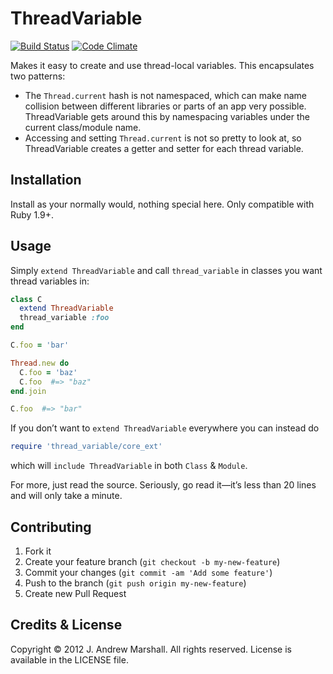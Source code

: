 # ThreadVariable

[![Build Status](https://secure.travis-ci.org/amarshall/thread_variable.png?branch=master)](http://travis-ci.org/amarshall/thread_variable)
[![Code Climate](https://codeclimate.com/github/amarshall/thread_variable/badges)](https://codeclimate.com/github/amarshall/thread_variable)

Makes it easy to create and use thread-local variables. This encapsulates two patterns:

- The `Thread.current` hash is not namespaced, which can make name collision between different libraries or parts of an app very possible. ThreadVariable gets around this by namespacing variables under the current class/module name.
- Accessing and setting `Thread.current` is not so pretty to look at, so ThreadVariable creates a getter and setter for each thread variable.

## Installation

Install as your normally would, nothing special here. Only compatible with Ruby 1.9+.

## Usage

Simply `extend ThreadVariable` and call `thread_variable` in classes you want thread variables in:

```ruby
class C
  extend ThreadVariable
  thread_variable :foo
end

C.foo = 'bar'

Thread.new do
  C.foo = 'baz'
  C.foo  #=> "baz"
end.join

C.foo  #=> "bar"
```

If you don’t want to `extend ThreadVariable` everywhere you can instead do

```ruby
require 'thread_variable/core_ext'
```

which will `include ThreadVariable` in both `Class` & `Module`.

For more, just read the source. Seriously, go read it—it’s less than 20 lines and will only take a minute.

## Contributing

1. Fork it
2. Create your feature branch (`git checkout -b my-new-feature`)
3. Commit your changes (`git commit -am 'Add some feature'`)
4. Push to the branch (`git push origin my-new-feature`)
5. Create new Pull Request

## Credits & License

Copyright © 2012 J. Andrew Marshall. All rights reserved.
License is available in the LICENSE file.
